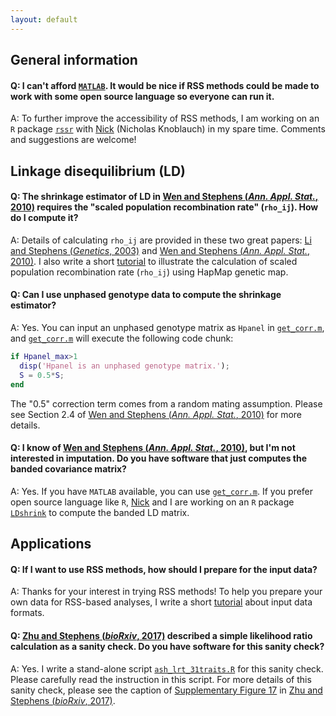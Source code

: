 ```yaml
---
layout: default
---
```


[Wen and Stephens (*Ann. Appl. Stat.*, 2010)]: https://www.ncbi.nlm.nih.gov/pubmed/21479081
[Li and Stephens (*Genetics*, 2003)]: https://www.ncbi.nlm.nih.gov/pubmed/14704198
[`get_corr.m`]: https://github.com/stephenslab/rss/blob/master/misc/get_corr.m
[Nick]: https://github.com/CreRecombinase
[`rssr`]: https://github.com/stephenslab/rssr
[`LDshrink`]: https://github.com/stephenslab/LDshrink
[Zhu and Stephens (*bioRxiv*, 2017)]: https://doi.org/10.1101/160770
[`ash_lrt_31traits.R`]: https://github.com/stephenslab/rss/blob/master/misc/ash_lrt_31traits.R

## General information

#### Q: I can't afford [`MATLAB`](https://www.mathworks.com/). It would be nice if RSS methods could be made to work with some open source language so everyone can run it.

A: To further improve the accessibility of RSS methods,
I am working on an `R` package [`rssr`][]
with [Nick][] (Nicholas Knoblauch) in my spare time.
Comments and suggestions are welcome!

## Linkage disequilibrium (LD)

#### Q: The shrinkage estimator of LD in [Wen and Stephens (*Ann. Appl. Stat.*, 2010)][] requires the "scaled population recombination rate" (`rho_ij`). How do I compute it?

A: Details of calculating `rho_ij` are provided in these two great papers:
[Li and Stephens (*Genetics*, 2003)][] and [Wen and Stephens (*Ann. Appl. Stat.*, 2010)][].
I also write a short [tutorial](Recombination) to illustrate the calculation of
scaled population recombination rate (`rho_ij`) using HapMap genetic map.

#### Q: Can I use unphased genotype data to compute the shrinkage estimator?

A: Yes. You can input an unphased genotype matrix as `Hpanel` in [`get_corr.m`][],
and [`get_corr.m`][] will execute the following code chunk:

```matlab
if Hpanel_max>1
  disp('Hpanel is an unphased genotype matrix.');
  S = 0.5*S;
end
```

The "0.5" correction term comes from a random mating assumption. 
Please see Section 2.4 of [Wen and Stephens (*Ann. Appl. Stat.*, 2010)][] for more details.

#### Q: I know of [Wen and Stephens (*Ann. Appl. Stat.*, 2010)][], but I'm not interested in imputation. Do you have software that just computes the banded covariance matrix?

A: Yes. If you have `MATLAB` available, you can use [`get_corr.m`][].
If you prefer open source language like `R`, [Nick][] and I are working
on an `R` package [`LDshrink`][] to compute the banded LD matrix. 

## Applications

#### Q: If I want to use RSS methods, how should I prepare for the input data?

A: Thanks for your interest in trying RSS methods!
To help you prepare your own data for RSS-based analyses,
I write a short [tutorial](Input-Data-Formats) about input data formats.

#### Q: [Zhu and Stephens (*bioRxiv*, 2017)][] described a simple likelihood ratio calculation as a sanity check. Do you have software for this sanity check?

A: Yes. I write a stand-alone script [`ash_lrt_31traits.R`][] for this sanity check.
Please carefully read the instruction in this script.
For more details of this sanity check, please see the caption of
[Supplementary Figure 17](https://www.biorxiv.org/content/biorxiv/suppl/2018/07/16/160770.DC2/160770-3.pdf)
in [Zhu and Stephens (*bioRxiv*, 2017)][].
